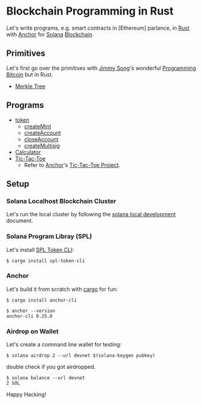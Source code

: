 # Blockchain Programming in Rust

Let's write programs, e.g. smart contracts in [Ethereum] parlance,
in [Rust] with [Anchor] for [Solana] [Blockchain].

## Primitives

Let's first go over the primitives with [Jimmy Song]'s wonderful
[Programming Bitcoin] but in Rust.

- [Merkle Tree](ch11/merkle/src/lib.rs)

## Programs

- [token](token)
  - [createMint](token/001-createMint.js)
  - [createAccount](token/002-createAccount.js)
  - [closeAccount](token/003-closeAccount.js)
  - [createMultisig](token/004-createMultisig.js)
- [Calculator](calc/programs/calc/src/lib.rs)
- [Tic-Tac-Toe](t3/programs/t3/src/lib.rs)
  - Refer to [Anchor]'s [Tic-Tac-Toe Project].

## Setup

### Solana Localhost Blockchain Cluster

Let's run the local cluster by following the [solana local development]
document.

[solana local development]: https://docs.solana.com/getstarted/local

### Solana Program Libray (SPL)

Let's install [SPL Token CLI]:

```
$ cargo install spl-token-cli
```

### Anchor

Let's build it from scratch with [cargo] for fun:

```
$ cargo install anchor-cli
```
```
$ anchor --version
anchor-cli 0.25.0
```

### Airdrop on Wallet

Let's create a command line wallet for testing:

```
$ solana airdrop 2 --url devnet $(solana-keygen pubkey)
```
double check if you got airdropped.

```
$ solana balance --url devnet
2 SOL
```

Happy Hacking!

[rust]: https://www.rust-lang.org/
[anchor]: https://book.anchor-lang.com/
[solana]: https://solana.com/
[solana cli]: https://docs.solana.com/cli/install-solana-cli-tools
[spl token cli]: https://lib.rs/crates/spl-token
[blockchain]: https://en.wikipedia.org/wiki/Blockchain
[ehtereum]: https://ethereum.org/en/
[cargo]: https://doc.rust-lang.org/cargo/commands/cargo-install.html
[helloworld]: https://docs.solana.com/developing/on-chain-programs/examples#helloworld
[tic-tac-toe project]: https://www.anchor-lang.com/docs/tic-tac-toe
[jimmy song]: https://programmingbitcoin.com/
[programming bitcoin]: https://programmingbitcoin.com/programming-bitcoin-book/
[implementing vector]: https://doc.rust-lang.org/nomicon/vec/vec.html
[learning merkel tree]: https://github.com/melekes/merkle-tree-rs/
[learning merkel tree 2]: https://dev.to/msedzins/learning-rust-merkel-tree-9p
